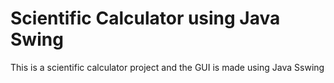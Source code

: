 # Scientific Calculator using Java Swing
 This is a scientific calculator project and the GUI is made using Java Sswing
